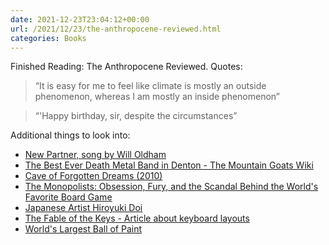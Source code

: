```yaml
---
date: 2021-12-23T23:04:12+00:00
url: /2021/12/23/the-anthropocene-reviewed.html
categories: Books
---
```

Finished Reading: The Anthropocene Reviewed. Quotes:

> “It is easy for me to feel like climate is mostly an outside phenomenon, whereas I am mostly an inside phenomenon”

> “'Happy birthday, sir, despite the circumstances”

Additional things to look into:

- [New Partner, song by Will Oldham](https://en.wikipedia.org/wiki/Will_Oldham)
- [The Best Ever Death Metal Band in Denton - The Mountain Goats Wiki](https://themountaingoats.fandom.com/wiki/The_Best_Ever_Death_Metal_Band_in_Denton)
- [Cave of Forgotten Dreams (2010)](https://www.imdb.com/title/tt1664894/)
- [The Monopolists: Obsession, Fury, and the Scandal Behind the World's Favorite Board Game](https://www.amazon.co.uk/Monopolists-Obsession-Scandal-Behind-Favorite/dp/1608199657/ref=tmm_pap_swatch_0)
- [Japanese Artist Hiroyuki Doi](http://www.doi.muenchina.com/index.html)
- [The Fable of the Keys - Article about keyboard layouts](https://personal.utdallas.edu/~liebowit/keys1.html)
- [World's Largest Ball of Paint](https://www.atlasobscura.com/places/worlds-largest-ball-of-paint)



